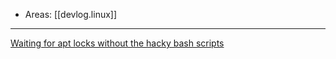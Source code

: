 
- Areas: [[devlog.linux]]

---

[Waiting for apt locks without the hacky bash scripts](https://blog.sinjakli.co.uk/2021/10/25/waiting-for-apt-locks-without-the-hacky-bash-scripts/)

